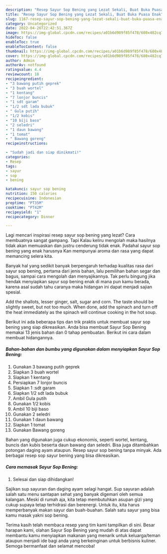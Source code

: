 ```yaml
---
description: "Resep Sayur Sop Bening yang Lezat Sekali, Buat Buka Puasa Enak"
title: "Resep Sayur Sop Bening yang Lezat Sekali, Buat Buka Puasa Enak"
slug: 1167-resep-sayur-sop-bening-yang-lezat-sekali-buat-buka-puasa-enak
category: Uncategorized
date: 2022-04-26T22:42:51.367Z
image: https://img-global.cpcdn.com/recipes/a01b6d989f85f478/680x482cq70/sayur-sop-bening-foto-resep-utama.jpg
hideToc: false
enableToc: true
enableTocContent: false
thumbnail: https://img-global.cpcdn.com/recipes/a01b6d989f85f478/680x482cq70/sayur-sop-bening-foto-resep-utama.jpg
cover: https://img-global.cpcdn.com/recipes/a01b6d989f85f478/680x482cq70/sayur-sop-bening-foto-resep-utama.jpg
author: Admin
authorAv: notfound
ratingvalue: 4.4
reviewcount: 18
recipeingredient:
- "3 bawang putih geprek"
- "3 buah wortel"
- "1 kentang"
- "7 lonjor buncis"
- "1 sdt garam"
- "1/2 sdt lada bubuk"
- " Gula putih"
- "1/2 kobis"
- "10 biji baso"
- "2 seledri"
- "1 daun bawang"
- "1 tomat"
- " Bawang goreng"
recipeinstructions:

- "Sudah jadi dan siap dinikmati!"
categories:
- Resep
tags:
- sayur
- sop
- bening

katakunci: sayur sop bening 
nutrition: 150 calories
recipecuisine: Indonesian
preptime: "PT35M"
cooktime: "PT42M"
recipeyield: "1"
recipecategory: Dinner

---
```



Lagi mencari inspirasi resep sayur sop bening yang lezat? Cara membuatnya sangat gampang. Tapi Kalau keliru mengolah maka hasilnya tidak akan memuaskan dan justru cenderung tidak enak. Padahal sayur sop bening yang enak harusnya Kan mempunyai aroma dan rasa yang dapat memancing selera kita.


Banyak hal yang sedikit banyak berpengaruh terhadap kualitas rasa dari sayur sop bening, pertama dari jenis bahan, lalu pemilihan bahan segar dan bagus, sampai cara mengolah dan menyajikannya. Tak perlu bingung jika hendak menyiapkan sayur sop bening enak di mana pun kamu berada, karena asal sudah tahu caranya maka hidangan ini dapat menjadi sajian spesial.

Add the shallots, lesser ginger, salt, sugar and corn. The taste should be slightly sweet, but not too much. When done, add the spinach and turn off the heat immediately as the spinach will continue cooking in the hot soup.


Berikut ini ada beberapa tips dan trik praktis untuk membuat sayur sop bening yang siap dikreasikan. Anda bisa membuat Sayur Sop Bening memakai 13 jenis bahan dan 0 tahap pembuatan. Berikut ini cara dalam membuat hidangannya.

<!--inarticleads1-->

##### Bahan-bahan dan bumbu yang digunakan dalam menyiapkan Sayur Sop Bening:

1. Gunakan 3 bawang putih geprek
1. Siapkan 3 buah wortel
1. Siapkan 1 kentang
1. Persiapkan 7 lonjor buncis
1. Siapkan 1 :sdt garam
1. Siapkan 1/2 sdt lada bubuk
1. Ambil  Gula putih
1. Gunakan 1/2 kobis
1. Ambil 10 biji baso
1. Gunakan 2 seledri
1. Gunakan 1 daun bawang
1. Siapkan 1 tomat
1. Gunakan  Bawang goreng


Bahan yang digunakan juga cukup ekonomis, seperti wortel, kentang, buncis dan kubis beserta daun bawang dan seledri. Bisa juga ditambahkan potongan daging ayam ataupun. Resep sayur sop bening tanpa minyak. Ada berbagai resep sop sayur bening yang bisa dikreasikan. 

<!--inarticleads2-->

##### Cara memasak Sayur Sop Bening:


1. Selesai dan siap dihidangkan!

Sajikan sup sayuran dan daging ayam selagi hangat. Sup sayuran adalah salah satu menu santapan sehat yang banyak digemari oleh semua kalangan. Meski di rumah aja, kita tetap membutuhkan asupan gizi yang cukup supaya tetap terhidrasi dan berenergi. Untuk itu, kita harus memperbanyak makan sayur dan buah-buahan. Salah satu sayur yang bisa kamu masak yakni sop bening. 

Terima kasih telah membaca resep yang tim kami tampilkan di sini. Besar harapan kami, olahan Sayur Sop Bening yang mudah di atas dapat membantu kamu menyiapkan makanan yang menarik untuk keluarga/teman ataupun menjadi ide bagi anda yang berkeinginan untuk berbisnis kuliner. Semoga bermanfaat dan selamat mencoba!
